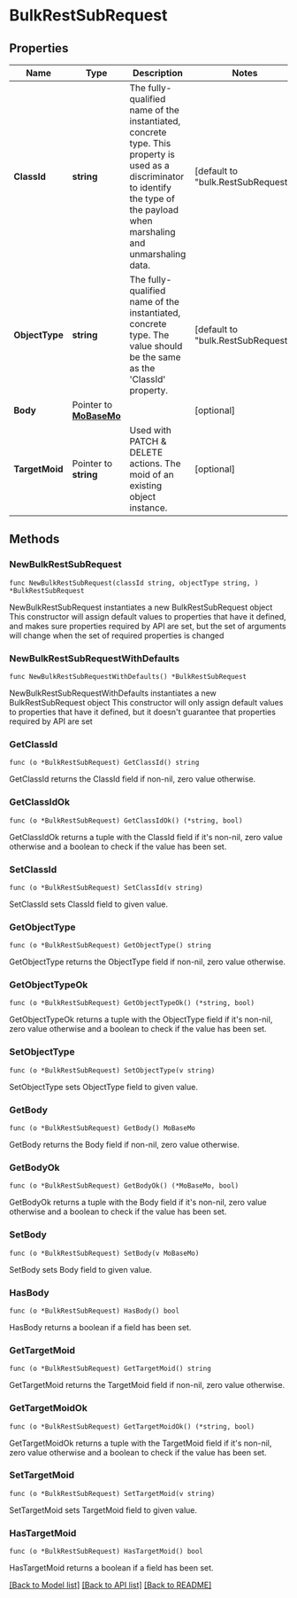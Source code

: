 # BulkRestSubRequest

## Properties

Name | Type | Description | Notes
------------ | ------------- | ------------- | -------------
**ClassId** | **string** | The fully-qualified name of the instantiated, concrete type. This property is used as a discriminator to identify the type of the payload when marshaling and unmarshaling data. | [default to "bulk.RestSubRequest"]
**ObjectType** | **string** | The fully-qualified name of the instantiated, concrete type. The value should be the same as the &#39;ClassId&#39; property. | [default to "bulk.RestSubRequest"]
**Body** | Pointer to [**MoBaseMo**](mo.BaseMo.md) |  | [optional] 
**TargetMoid** | Pointer to **string** | Used with PATCH &amp; DELETE actions. The moid of an existing object instance. | [optional] 

## Methods

### NewBulkRestSubRequest

`func NewBulkRestSubRequest(classId string, objectType string, ) *BulkRestSubRequest`

NewBulkRestSubRequest instantiates a new BulkRestSubRequest object
This constructor will assign default values to properties that have it defined,
and makes sure properties required by API are set, but the set of arguments
will change when the set of required properties is changed

### NewBulkRestSubRequestWithDefaults

`func NewBulkRestSubRequestWithDefaults() *BulkRestSubRequest`

NewBulkRestSubRequestWithDefaults instantiates a new BulkRestSubRequest object
This constructor will only assign default values to properties that have it defined,
but it doesn't guarantee that properties required by API are set

### GetClassId

`func (o *BulkRestSubRequest) GetClassId() string`

GetClassId returns the ClassId field if non-nil, zero value otherwise.

### GetClassIdOk

`func (o *BulkRestSubRequest) GetClassIdOk() (*string, bool)`

GetClassIdOk returns a tuple with the ClassId field if it's non-nil, zero value otherwise
and a boolean to check if the value has been set.

### SetClassId

`func (o *BulkRestSubRequest) SetClassId(v string)`

SetClassId sets ClassId field to given value.


### GetObjectType

`func (o *BulkRestSubRequest) GetObjectType() string`

GetObjectType returns the ObjectType field if non-nil, zero value otherwise.

### GetObjectTypeOk

`func (o *BulkRestSubRequest) GetObjectTypeOk() (*string, bool)`

GetObjectTypeOk returns a tuple with the ObjectType field if it's non-nil, zero value otherwise
and a boolean to check if the value has been set.

### SetObjectType

`func (o *BulkRestSubRequest) SetObjectType(v string)`

SetObjectType sets ObjectType field to given value.


### GetBody

`func (o *BulkRestSubRequest) GetBody() MoBaseMo`

GetBody returns the Body field if non-nil, zero value otherwise.

### GetBodyOk

`func (o *BulkRestSubRequest) GetBodyOk() (*MoBaseMo, bool)`

GetBodyOk returns a tuple with the Body field if it's non-nil, zero value otherwise
and a boolean to check if the value has been set.

### SetBody

`func (o *BulkRestSubRequest) SetBody(v MoBaseMo)`

SetBody sets Body field to given value.

### HasBody

`func (o *BulkRestSubRequest) HasBody() bool`

HasBody returns a boolean if a field has been set.

### GetTargetMoid

`func (o *BulkRestSubRequest) GetTargetMoid() string`

GetTargetMoid returns the TargetMoid field if non-nil, zero value otherwise.

### GetTargetMoidOk

`func (o *BulkRestSubRequest) GetTargetMoidOk() (*string, bool)`

GetTargetMoidOk returns a tuple with the TargetMoid field if it's non-nil, zero value otherwise
and a boolean to check if the value has been set.

### SetTargetMoid

`func (o *BulkRestSubRequest) SetTargetMoid(v string)`

SetTargetMoid sets TargetMoid field to given value.

### HasTargetMoid

`func (o *BulkRestSubRequest) HasTargetMoid() bool`

HasTargetMoid returns a boolean if a field has been set.


[[Back to Model list]](../README.md#documentation-for-models) [[Back to API list]](../README.md#documentation-for-api-endpoints) [[Back to README]](../README.md)


